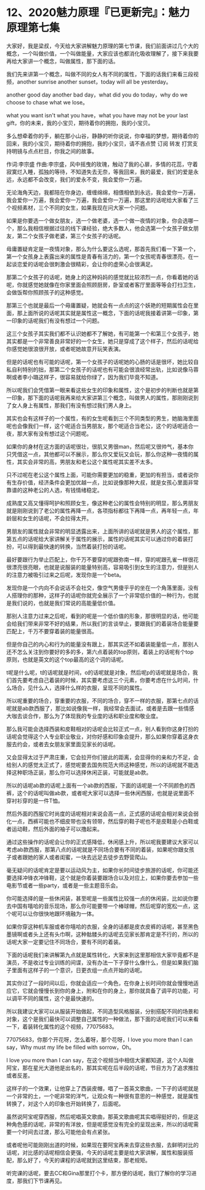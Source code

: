 # 12、2020魅力原理『已更新完』：魅力原理第七集

大家好，我是梁叔，今天给大家讲解魅力原理的第七节课，我们前面讲过几个大的概念，一个叫做价值，一个叫做能量，大家应该也都消化吸收理解了，接下来我要再给大家讲一个概念，叫做属性，那下面的话。

我们先来讲第一个概念，叫做不同的女人有不同的属性，下面的话我们来看三段视频，another sunrise another sunset，today will all be yesterday。

another good day another bad day，what did you do today，why do we choose to chase what we lose。

what you want isn't what you have，what you have may not be your last gift，你的未来，我的小宝贝，期待着你的拥抱，我的小宝贝。

多么想牵着你的手，躺在那小山谷，静静的听你说说，你幸福的梦想，期待着你的回来，我的小宝贝，期待着你的拥抱，我的小宝贝，请不吝点赞 订阅 转发 打赏支持明镜与点点栏目，你我之间的故事。

作词:李宗盛 作曲:李宗盛，风中摇曳的玫瑰，触动了我的心扉，多情的花蕊，守着寂寞烂入睡，孤独的等待，不知道失去无奈，等我回来，我的最爱，我们的爱是永远，永远都不会改变，我们的爱永不变，我会爱你一万遍。

无论海角天边，我都陪在你身边，缠缠绵绵，相偎相依到永远，我会爱你一万遍，我会爱你一万遍，我会爱你一万遍，我会爱你一万遍，那这里的话呢给大家看了三个视频素材，三个不同的女生，如果我现在问大家一个问题。

如果是你要选一个做女朋友，选一个做老婆，选一个做一夜情的对象，你会选哪一个，那么我相信根据过往的线下课经验，绝大多数人，他会选第一个女孩子做女朋友，第二个女孩子做老婆，第三个女孩子的话呢。

毋庸置疑肯定是一夜情对象，那么为什么要这么选呢，那首先我们看一下第一个，第一个女孩身上表露出来的属性是青春有活力的，第一个女孩呢青春很漂亮，在一起谈恋爱的话呢会很刺激会很精彩，会让你的虚荣心会很满足。

那第二个女孩子的话呢，她身上的这种妈妈的感觉就比较浓烈一点，你看着她的话呢，你就感觉她就像在你家里面会照顾厨房，卧室或者客厅里面等等会打扫卫生，会做饭帮你照顾孩子的这种感觉。

那第三个也就是最后一个毋庸置疑，她就会有一点点的这个妖艳的短期属性会在里面，那上面所说的话呢其实就是属性这一概念，下面的话呢我接着讲第一印象，第一印象的话呢我们有没有想过一个问题。

这三个女孩子其实我们都不认识她都不了解她，有可能第一个和第三个女孩子，她其实都是一个非常善良非常好的一个女生，她只是穿成了这个样子，然后的话呢给你感觉她很浪很开放，或者呢她故意开玩笑表演。

但是的话呢也有可能的话呢，第一个女孩子的话呢她的心肠的话是很坏，她比较自私自利特别的拙，那第二个女孩子的话呢也有可能会很浪经常出轨，比如说像马蓉啊或者李小璐这样子，很容易就给你绿了，因为我们毕竟不知道。

所以呢我们会凭借第一眼来看这些女生的印象和属性，这个是初步的判断也就是第一印象，那下面的话呢我再来给大家讲第三个概念，叫做男人的属性，那刚刚说到了女人身上有属性，那我们有没有想过我们男人身上。

其实也会有这样子的一个属性，有的女生呢看到三个不同类型的男生，她脑海里面呢也会像我们一样，这个呢适合当男朋友，那个呢适合当老公，这个的话呢适合一夜，那大家有没有想过这个问题呢。

如果你的身材在这方面的话呢很壮，很肌又男很man，然后呢又很帅气，基本你只凭借这一点，其他都可以不展示，那么你又爱玩又会玩，那么你这种一夜情的属性，其实会非常的高，男朋友和老公这个属性呢其实差不太多。

只不过呢在老公这个属性上面，可能你需要更加的稳重，更加的有担当，或者说你有生存价值，经济条件会更加优越一点，比如说像那种大叔，就是女孩心里面非常靠谱的这种老公的人选，有钱情绪稳定。

成熟度又高又懂得呵护和照顾女生，像这种老公的属性会特别的明显，那么男朋友就是刚刚说到了老公的属性再降一点，各项指标都往下再降一点，再年轻一点，年龄层和女生的话呢，不会拉得太开。

男朋友的属性就会非常的明显透露出来，上面所讲的话呢就是男人的这个属性，那第五点的话呢给大家讲解关于属性的展示，属性的话呢其实可以通过你的着装打扮，可以得到最快速的转换，当然着装打扮的话呢。

最好要跟行为举止匹配上，你千万不要穿的呢跟弥南一样，穿的呢跟孔雀一样很花很漂亮很亮眼，也就是说服装的能量特别高，容易吸引到女生的注意力，但是别人的注意力被吸引过来之后呢，发现你是一个beta。

发现你是一个内向不会说话不会社交，像空气男傻乎乎的坐在一个角落里面，没有人搭理你的那种，这样子的话呢你就完全展示了一个非常低价值的一种行为，也就是我们说的，也就是我们常说的高能量低价值。

那别人注意力过来之后呢，看到的呢是一个低价值的形象，那很明显的话，他可能会给我们带来非常不好的结果，所以我们的言谈举止，要跟我们的着装场合能量要匹配上，千万不要穿着装的能量很高。

但是你自己的内心和行为的能量没有跟上，那其实还不如着装能量低一点，那别人还不怎么关注到你要好的多的多，第六点着装的top原则，着装上的话呢有个top原则，也就是英文的这个top最高的这个词的话呢。

t呢是什么呢，t的话呢就是时间，o的话呢就是对象，然后呢p的话呢就是场合，我们首先要考虑自己着装的时候，其实要考虑这三个元素，你要考虑在什么时间，什么场合，见什么人，选择什么样的衣服，呈现不同的属性。

所以呢重要的场合，穿重要的衣服，不同的场合，穿不一样的衣服，那第七点的话呢就是ab款西服了，那比如说像我一样，我经常会去面试，或者是去跟一些情感大咖去谈合作，那么为了体现我的专业度的话和职业度和敬业度。

那么我可能会选择西装和皮鞋相对的话呢会比较正式一点，别人看到你这身打扮的话呢会觉得这个人专业职业敬业，对你好感和印象会提升，那么如果你穿着这身衣服去约会，或者去女朋友家里面见家长的话呢。

又会显得太过于严肃庄重，它会拉开你们彼此的距离，会显得你的亲和力不足，会给别人的感觉太正式了，感觉呢要去国务院范大师这种感觉，所以的话呢就不能选择这种职场正装，那么你可以选择休闲正装，可能就是ab款。

所以的话呢ab款的话呢上面有一个ab款的西服，下面的话呢是一个不同颜色的西裤，这个的话呢叫做ab款，或者呢大家可以选择一些休闲西服，也就是说里面不穿衬衫穿的是一件T恤。

然后外面的西服它时尚度的话呢相对来说会高一点，正式感的话呢会相对来说会弱化一点，西裤可能也不细皮带也没有领带，然后穿的鞋子呢也不是皮鞋是小白鞋或者运动鞋，然后外面的袖子可以撸起来。

通过这些操作的话呢会让你的正式感降低，休闲感上升，所以呢我要建议大家可以考虑ab款西服，那第八点的话呢就是不同场合要有不同的着装，如果呢你跟女孩子或者跟她的家人或者闺蜜，一块去远足去徒步去野营爬山。

毫无疑问的话呢肯定是要以运动风为主，如果你长时间徒步旅游的话呢，你可能还要选择冲锋衣冲锋鞋，这个就是你着装要跟场合以及对应上，如果你要去参加一些电影节或者一些party，或者是一些主题音乐会。

你可能选择的是一些休闲装，甚至呢是一些属性比较强一点的休闲装，比如说你要去中国有嘻哈的音乐现场，那么你可能要带一个棒球帽，然后呢穿的宽松一点，这个呢可以让你很快地跟环境融为一体。

如果你穿这种机车服或者你嘻哈的衣服，全身的话都是皮衣皮裤的话呢，甚至黑色墨镜啊或者头上还有头巾啊，这种骷髅头的话呢去见家长那肯定是不行的，所以的话呢大家一定要记住不同场合，要有不同的着装。

下面的话呢我们来讲解第九点就是属性转化，大家来到这里那相信大家毕竟都不是演员，不是收过专业训练的间谍，没有办法一下子穿什么像什么，但是如果我们脑子里面有这样子的一个意识，日更衣组一点点开始的话呢。

其实你过了一段时间以后，你就会适应一个角色，在你身上长时间你就会慢慢地适应它，它就会慢慢长到你的身上，附和在你的身上，那你就具备了调平的功能，可以调平不同的属性，这个是最快速的。

所以我建议大家可以从服装开始做起，不同造型风格服装，分别搭配不同的场景和对象，这个是我们最快可以调整自己属性的一种做法，那下面的话呢我们可以来看一下，着装转化属性的这个视频，77075683。

77075683，你那个开花呀，怎么着呀，那个花呀，I love you more than I can say，Why must my life be filled with sorrow，Oh。

 I love you more than I can say，在这个视频当中相信大家都知道，这个人叫做阿宝，那在星光大道他是出名的，那其实呢在后半段的话呢，节目方为了追求推拉或者反差。

这样子的一个效果，让他穿上了西装皮帽，唱了一首英文歌曲，一下子的话呢就是一个非常的土，一个呢非常的洋气，让观众有一种很有意思的一种感觉，就是属性转换了，对这个人的印象也开始转换了，后面呢。

虽然说阿宝呢穿西服，然后呢唱英文歌曲，那英文歌曲呢其实唱得挺好的，但是这种角色感的话呢，非常的有洋放，但是呢感觉没有完全的呈现出来，所以的话呢需要一个时间去过渡，那么可能他会有点紧张。

或者呢他可能刚刚出道的时候，如果现在要阿宝再来去穿这些衣服，去鲜明对比的话呢，对比感的话呢相信会更强，今天的话呢主要是给大家讲解，属性和服装搭配，那么好了，今天的课程的话呢就到这里结束，那老规矩。

听完课的话呢，要去CC和Gina那里打个卡，那方便的话呢，我们了解你的学习进度，那我们下节课再见。